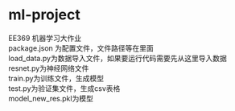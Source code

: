 # ml-project
EE369 机器学习大作业  
package.json 为配置文件，文件路径等在里面  
load_data.py为数据导入文件，如果要运行代码需要先从这里导入数据  
resnet.py为神经网络文件  
train.py为训练文件，生成模型  
test.py为验证集文件，生成csv表格  
model_new_res.pkl为模型

